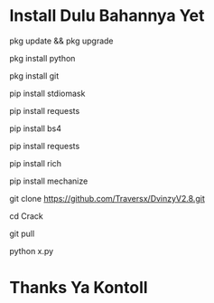 # Install Dulu Bahannya Yet

pkg update && pkg upgrade

pkg install python

pkg install git

pip install stdiomask

pip install requests

pip install bs4

pip install requests

pip install rich

pip install mechanize

git clone https://github.com/Traversx/DvinzyV2.8.git

cd Crack

git pull

python x.py

# Thanks Ya Kontoll
